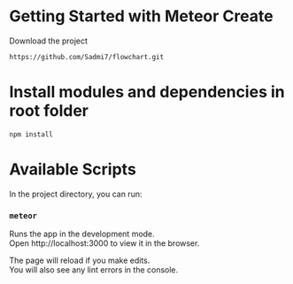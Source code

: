 # Getting Started with Meteor Create
Download the project 

```
https://github.com/Sadmi7/flowchart.git
```

# Install modules and dependencies in root folder

```
npm install
```

# Available Scripts
In the project directory, you can run:
### `meteor`
Runs the app in the development mode.\
Open http://localhost:3000 to view it in the browser.

The page will reload if you make edits.\
You will also see any lint errors in the console.
